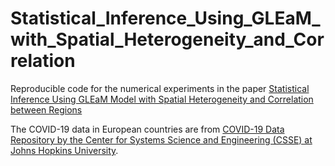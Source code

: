 # Statistical_Inference_Using_GLEaM_with_Spatial_Heterogeneity_and_Correlation

Reproducible code for the numerical experiments in the paper [Statistical Inference Using GLEaM Model with Spatial Heterogeneity and Correlation between Regions](https://doi.org/10.1101/2022.01.01.21268139)



The COVID-19 data in European countries are from [COVID-19 Data Repository by the Center for Systems Science and Engineering (CSSE) at Johns Hopkins University](https://github.com/CSSEGISandData/COVID-19).




